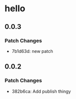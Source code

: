 # hello

## 0.0.3

### Patch Changes

- 7b1d63d: new patch

## 0.0.2

### Patch Changes

- 382b6ca: Add publish thingy
